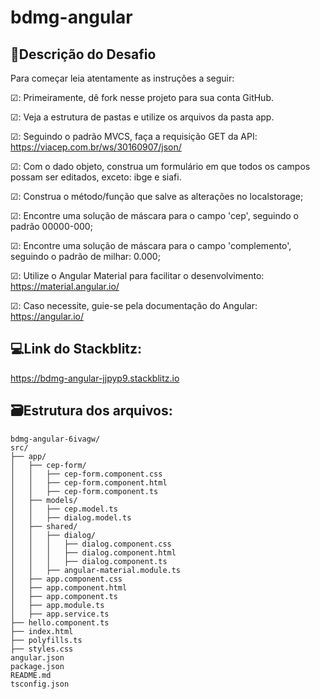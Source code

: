 # bdmg-angular

## 🧰Descrição do Desafio

Para começar leia atentamente as instruções a seguir:

&#9745;: Primeiramente, dê fork nesse projeto para sua conta GitHub.

&#9745;: Veja a estrutura de pastas e utilize os arquivos da pasta app.

&#9745;: Seguindo o padrão MVCS, faça a requisição GET da API: https://viacep.com.br/ws/30160907/json/

&#9745;: Com o dado objeto, construa um formulário em que todos os campos possam ser editados, exceto: ibge e siafi.

&#9745;: Construa o método/função que salve as alterações no localstorage;

&#9745;: Encontre uma solução de máscara para o campo 'cep', seguindo o padrão 00000-000;

&#9745;: Encontre uma solução de máscara para o campo 'complemento', seguindo o padrão de milhar: 0.000;

&#9745;: Utilize o Angular Material para facilitar o desenvolvimento: https://material.angular.io/

&#9745;: Caso necessite, guie-se pela documentação do Angular: https://angular.io/

## 💻Link do Stackblitz:

https://bdmg-angular-jjpyp9.stackblitz.io

## 🗃️Estrutura dos arquivos:

```
bdmg-angular-6ivagw/
src/
├── app/
│   ├── cep-form/
│   │   ├── cep-form.component.css
│   │   ├── cep-form.component.html
│   │   ├── cep-form.component.ts
│   ├── models/
│   │   ├── cep.model.ts
│   │   ├── dialog.model.ts
│   ├── shared/
│   │   ├── dialog/
│   │   │   ├── dialog.component.css
│   │   │   ├── dialog.component.html
│   │   │   ├── dialog.component.ts
│   │   ├── angular-material.module.ts
│   ├── app.component.css
│   ├── app.component.html
│   ├── app.component.ts
│   ├── app.module.ts
│   ├── app.service.ts
├── hello.component.ts
├── index.html
├── polyfills.ts
├── styles.css
angular.json
package.json
README.md
tsconfig.json
```

